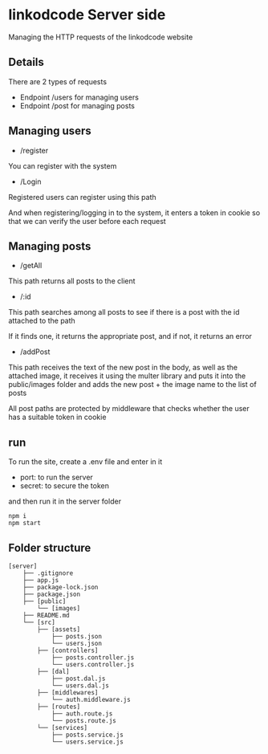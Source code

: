 # linkodcode Server side

Managing the HTTP requests of the linkodcode website

## Details

There are 2 types of requests

* Endpoint /users for managing users
* Endpoint /post for managing posts

## Managing users

* /register

You can register with the system

* /Login

Registered users can register using this path

And when registering/logging in to the system, it enters a token in cookie so that we can verify the user before each request

## Managing posts

* /getAll

This path returns all posts to the client

* /:id

This path searches among all posts to see if there is a post with the id attached to the path

If it finds one, it returns the appropriate post, and if not, it returns an error

* /addPost

This path receives the text of the new post in the body, as well as the attached image, it receives it using the multer library and puts it into the public/images folder
and adds the new post + the image name to the list of posts

All post paths are protected by middleware that checks whether the user has a suitable token in cookie 

## run

To run the site,
create a .env file and enter in it

* port: to run the server
* secret: to secure the token

and then run it in the server folder
```
npm i
npm start
```

## Folder structure

```
[server]
    ├── .gitignore
    ├── app.js
    ├── package-lock.json
    ├── package.json
    ├── [public]
        └── [images]
    ├── README.md
    └── [src]
        ├── [assets]
            ├── posts.json
            └── users.json
        ├── [controllers]
            ├── posts.controller.js
            └── users.controller.js
        ├── [dal]
            ├── post.dal.js
            └── users.dal.js
        ├── [middlewares]
            └── auth.middleware.js
        ├── [routes]
            ├── auth.route.js
            └── posts.route.js
        └── [services]
            ├── posts.service.js
            └── users.service.js

```

